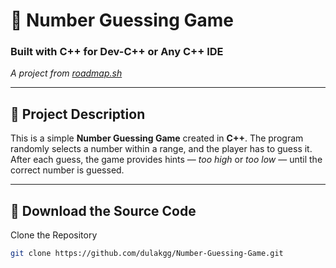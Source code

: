 # 🎯 Number Guessing Game  
### Built with C++ for Dev-C++ or Any C++ IDE  
_A project from [roadmap.sh](https://roadmap.sh/projects/number-guessing-game)_

---

## 📌 Project Description

This is a simple **Number Guessing Game** created in **C++**. The program randomly selects a number within a range, and the player has to guess it. After each guess, the game provides hints — _too high_ or _too low_ — until the correct number is guessed.

---

## 💾 Download the Source Code

Clone the Repository
```bash
git clone https://github.com/dulakgg/Number-Guessing-Game.git
